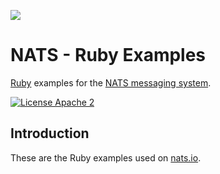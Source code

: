 ![](https://raw.githubusercontent.com/nats-io/nats-site/master/src/img/large-logo.png)

# NATS - Ruby Examples

[Ruby](https://www.ruby-lang.org/) examples for the [NATS messaging system](https://nats.io).

[![License Apache 2](https://img.shields.io/badge/License-Apache2-blue.svg)](https://www.apache.org/licenses/LICENSE-2.0)

## Introduction

These are the Ruby examples used on [nats.io](https://nats.io).
